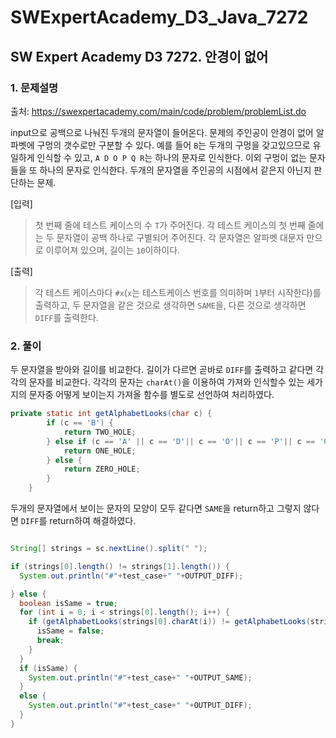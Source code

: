 # SWExpertAcademy_D3_Java_7272

## SW Expert Academy D3 7272. 안경이 없어

### 1. 문제설명

출처: https://swexpertacademy.com/main/code/problem/problemList.do

input으로 공백으로 나눠진 두개의 문자열이 들어온다. 문제의 주인공이 안경이 없어 알파벳에 구멍의 갯수로만 구분할 수 있다. 예를 들어 `B`는 두개의 구멍을 갖고있으므로 유일하게 인식할 수 있고, `A D O P Q R`는 하나의 문자로 인식한다. 이외 구멍이 없는 문자들을 또 하나의 문자로 인식한다. 두개의 문자열을 주인공의 시점에서 같은지 아닌지 판단하는 문제.

[입력]
> 첫 번째 줄에 테스트 케이스의 수 `T`가 주어진다.
> 각 테스트 케이스의 첫 번째 줄에는 두 문자열이 공백 하나로 구별되어 주어진다.
> 각 문자열은 알파벳 대문자 만으로 이루어져 있으며, 길이는 `10`이하이다.

[출력]
> 각 테스트 케이스마다 `#x`(`x`는 테스트케이스 번호를 의미하며 `1`부터 시작한다)를 출력하고,
> 두 문자열을 같은 것으로 생각하면 `SAME`을, 다른 것으로 생각하면 `DIFF`를 출력한다.

### 2. 풀이

두 문자열을 받아와 길이를 비교한다. 길이가 다르면 곧바로 `DIFF`를 출력하고 같다면 각각의 문자를 비교한다. 각각의 문자는 `charAt()`을 이용하여 가져와 인식할수 있는 세가지의 문자중 어떻게 보이는지 가져올 함수를 별도로 선언하여 처리하였다.

```java
private static int getAlphabetLooks(char c) {
		if (c == 'B') {
			return TWO_HOLE;
		} else if (c == 'A' || c == 'D'|| c == 'O'|| c == 'P'|| c == 'Q'|| c == 'R') {
			return ONE_HOLE;
		} else {
			return ZERO_HOLE;
		}
	}
```

두개의 문자열에서 보이는 문자의 모양이 모두 같다면 `SAME`을 return하고 그렇지 않다면 `DIFF`를 return하여 해결하였다.
```java

String[] strings = sc.nextLine().split(" ");

if (strings[0].length() != strings[1].length()) {
  System.out.println("#"+test_case+" "+OUTPUT_DIFF);

} else {
  boolean isSame = true;
  for (int i = 0; i < strings[0].length(); i++) {
    if (getAlphabetLooks(strings[0].charAt(i)) != getAlphabetLooks(strings[1].charAt(i))) { 
      isSame = false;
      break;
    }
  }
  if (isSame) {
    System.out.println("#"+test_case+" "+OUTPUT_SAME);
  }
  else {
    System.out.println("#"+test_case+" "+OUTPUT_DIFF);				
  }
}

```
